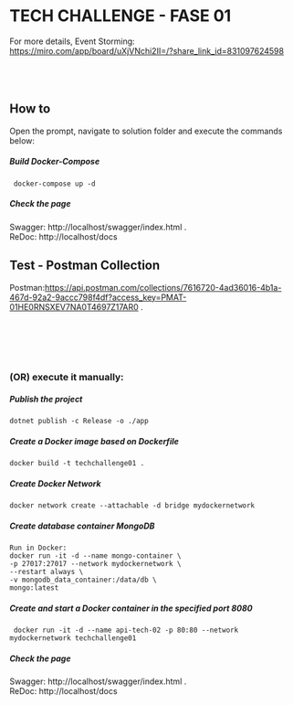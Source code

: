 # TECH CHALLENGE - FASE 01
For more details, Event Storming: https://miro.com/app/board/uXjVNchi2II=/?share_link_id=831097624598 <br />
<br />
<br />
<br />


## How to
Open the prompt, navigate to solution folder and execute the commands below:

##### Build Docker-Compose

```
 docker-compose up -d  
```
##### Check the page
Swagger: http://localhost/swagger/index.html .<br />
ReDoc: http://localhost/docs

## Test - Postman Collection 
Postman:https://api.postman.com/collections/7616720-4ad36016-4b1a-467d-92a2-9accc798f4df?access_key=PMAT-01HE0RNSXEV7NA0T4697Z17AR0 .<br />

<br />
<br />
<br />
<br />

###  (OR) execute it manually:

##### Publish the project

```
dotnet publish -c Release -o ./app
```

##### Create a Docker image based on Dockerfile
```
docker build -t techchallenge01 .
```

##### Create Docker Network  
```
docker network create --attachable -d bridge mydockernetwork
```
##### Create database container MongoDB
```
Run in Docker:
docker run -it -d --name mongo-container \
-p 27017:27017 --network mydockernetwork \
--restart always \
-v mongodb_data_container:/data/db \
mongo:latest
```


##### Create and start a Docker container in the specified port 8080
```
 docker run -it -d --name api-tech-02 -p 80:80 --network mydockernetwork techchallenge01
```

##### Check the page
Swagger: http://localhost/swagger/index.html .<br />
ReDoc: http://localhost/docs

